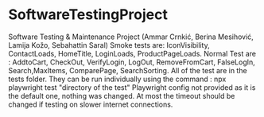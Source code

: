 # SoftwareTestingProject
Software Testing &amp; Maintenance Project (Ammar Crnkić, Berina Mesihović, Lamija Kožo, Sebahattin Saral)
Smoke tests are: IconVisibility, ContactLoads, HomeTitle, LoginLoads, ProductPageLoads.
Normal Test are : AddtoCart, CheckOut, VerifyLogin, LogOut, RemoveFromCart, FalseLogIn, Search,MaxItems, ComparePage, SearchSorting.
All of the test are in the tests folder. They can be run individually using the command : npx playwright test "directory of the test"
Playwright config not provided as it is the default one, nothing was changed. At most the timeout should be changed if testing on slower internet connections.
